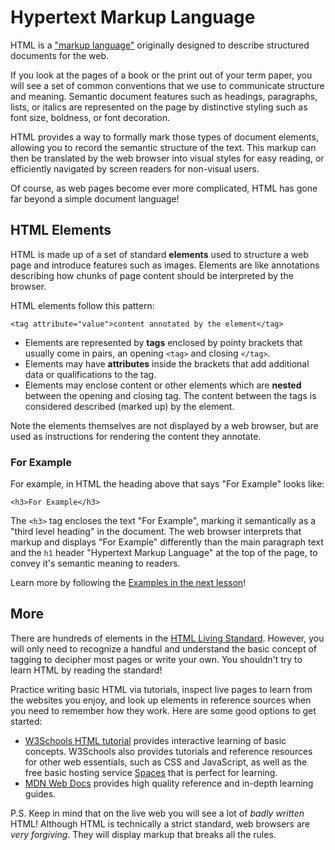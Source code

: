 # Hypertext Markup Language

HTML is a ["markup language"](https://en.wikipedia.org/wiki/Markup_language) originally designed to describe structured documents for the web.

If you look at the pages of a book or the print out of your term paper, you will see a set of common conventions that we use to communicate structure and meaning.
Semantic document features such as headings, paragraphs, lists, or italics are represented on the page by distinctive styling such as font size, boldness, or font decoration.

HTML provides a way to formally mark those types of document elements, allowing you to record the semantic structure of the text.
This markup can then be translated by the web browser into visual styles for easy reading, or efficiently navigated by screen readers for non-visual users.

Of course, as web pages become ever more complicated, HTML has gone far beyond a simple document language!

## HTML Elements

HTML is made up of a set of standard **elements** used to structure a web page and introduce features such as images.
Elements are like annotations describing how chunks of page content should be interpreted by the browser.

HTML elements follow this pattern:

`<tag attribute="value">content annotated by the element</tag>`

- Elements are represented by **tags** enclosed by pointy brackets that usually come in pairs, an opening `<tag>` and closing `</tag>`.
- Elements may have **attributes** inside the brackets that add additional data or qualifications to the tag.
- Elements may enclose content or other elements which are **nested** between the opening and closing tag. The content between the tags is considered described (marked up) by the element.

Note the elements themselves are not displayed by a web browser, but are used as instructions for rendering the content they annotate.

### For Example

For example, in HTML the heading above that says "For Example" looks like:

`<h3>For Example</h3>`

The `<h3>` tag encloses the text "For Example", marking it semantically as a "third level heading" in the document.
The web browser interprets that markup and displays "For Example" differently than the main paragraph text and the `h1` header "Hypertext Markup Language" at the top of the page, to convey it's semantic meaning to readers.

Learn more by following the [Examples in the next lesson]("2-example.md")!

## More

There are hundreds of elements in the [HTML Living Standard](https://html.spec.whatwg.org/).
However, you will only need to recognize a handful and understand the basic concept of tagging to decipher most pages or write your own.
You shouldn't try to learn HTML by reading the standard! 

Practice writing basic HTML via tutorials, inspect live pages to learn from the websites you enjoy, and look up elements in reference sources when you need to remember how they work.
Here are some good options to get started:

- [W3Schools HTML tutorial](https://www.w3schools.com/html/default.asp) provides interactive learning of basic concepts. W3Schools also provides tutorials and reference resources for other web essentials, such as CSS and JavaScript, as well as the free basic hosting service [Spaces](https://www.w3schools.com/spaces/) that is perfect for learning. 
- [MDN Web Docs](https://developer.mozilla.org/en-US/) provides high quality reference and in-depth learning guides.

P.S. Keep in mind that on the live web you will see a lot of *badly written* HTML!
Although HTML is technically a strict standard, web browsers are *very forgiving*. 
They will display markup that breaks all the rules.
